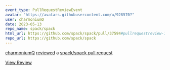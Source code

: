 ```yaml
---
event_type: PullRequestReviewEvent
avatar: "https://avatars.githubusercontent.com/u/928570?"
user: charmoniumQ
date: 2023-05-13
repo_name: spack/spack
html_url: https://github.com/spack/spack/pull/37594#pullrequestreview-1425318660
repo_url: https://github.com/spack/spack
---
```


<a href='https://github.com/charmoniumQ' target='_blank'>charmoniumQ</a> <a href='https://github.com/spack/spack/pull/37594#pullrequestreview-1425318660' target='_blank'>reviewed</a> a <a href='https://github.com/spack/spack/pull/37594' target='_blank'>spack/spack pull request</a>

<small></small>

<a href='https://github.com/spack/spack/pull/37594#pullrequestreview-1425318660' target='_blank'>View Review</a>